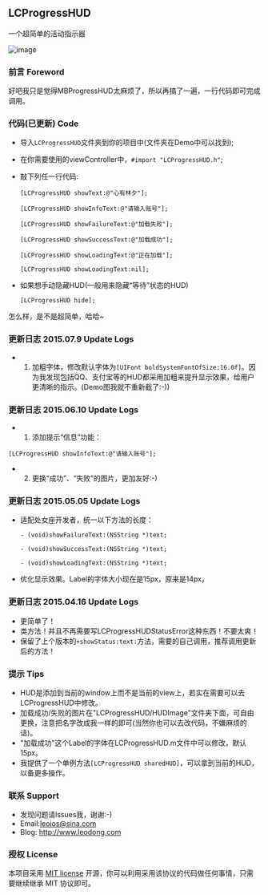 ## LCProgressHUD
一个超简单的活动指示器 

![image](https://github.com/LeoiOS/LCProgressHUD/blob/master/HUDemo.gif)


### 前言 Foreword
好吧我只是觉得MBProgressHUD太麻烦了，所以再搞了一遍，一行代码即可完成调用。


### 代码(已更新) Code
* 导入`LCProgressHUD`文件夹到你的项目中(文件夹在Demo中可以找到);
* 在你需要使用的viewController中，`#import "LCProgressHUD.h"`;
* 敲下列任一行代码:

  ```objc
  [LCProgressHUD showText:@"心有林夕"];
  
  [LCProgressHUD showInfoText:@"请输入账号"];
  
  [LCProgressHUD showFailureText:@"加载失败"];
  
  [LCProgressHUD showSuccessText:@"加载成功"];
  
  [LCProgressHUD showLoadingText:@"正在加载"];
  
  [LCProgressHUD showLoadingText:nil];
  ```

* 如果想手动隐藏HUD(一般用来隐藏“等待”状态的HUD)
  
  ```objc
  [LCProgressHUD hide];
  ```

怎么样，是不是超简单，哈哈~


### 更新日志 2015.07.9 Update Logs
* 1. 加粗字体，修改默认字体为`[UIFont boldSystemFontOfSize:16.0f]`。因为我发现包括QQ、支付宝等的HUD都采用加粗来提升显示效果，给用户更清晰的指示。(Demo图我就不重新截了:-))


### 更新日志 2015.06.10 Update Logs
* 1. 添加提示“信息”功能：
````objc
[LCProgressHUD showInfoText:@"请输入账号"];
````
* 2. 更换“成功”、“失败”的图片，更加友好:-)

### 更新日志 2015.05.05 Update Logs
* 适配处女座开发者，统一以下方法的长度：
  
  ```objc
  - (void)showFailureText:(NSString *)text;
  
  - (void)showSuccessText:(NSString *)text;
  
  - (void)showLoadingText:(NSString *)text;
  ```
  
* 优化显示效果。Label的字体大小现在是15px，原来是14px。

### 更新日志 2015.04.16 Update Logs
* 更简单了！
* 类方法！并且不再需要写LCProgressHUDStatusError这种东西！不要太爽！
* 保留了上个版本的`+showStatus:text:`方法，需要的自己调用，推荐调用更新后的方法！

### 提示 Tips 
* HUD是添加到当前的window上而不是当前的view上，若实在需要可以去LCProgressHUD中修改。
* 加载成功/失败的图片在"LCProgressHUD/HUDImage"文件夹下面，可自由更换，注意把名字改成我一样的即可(当然你也可以去改代码，不嫌麻烦的话)。
* "加载成功"这个Label的字体在LCProgressHUD.m文件中可以修改，默认15px。
* 我提供了一个单例方法`[LCProgressHUD sharedHUD]`，可以拿到当前的HUD，以备更多操作。


### 联系 Support
* 发现问题请lssues我，谢谢:-)
* Email:leoios@sina.com
* Blog: http://www.leodong.com


### 授权 License
本项目采用 [MIT license](http://opensource.org/licenses/MIT) 开源，你可以利用采用该协议的代码做任何事情，只需要继续继承 MIT 协议即可。
